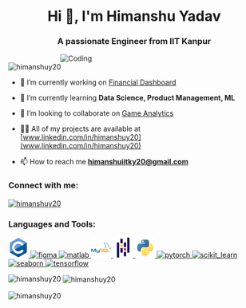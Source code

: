 <h1 align="center">Hi 👋, I'm Himanshu Yadav</h1>
<h3 align="center">A passionate Engineer from IIT Kanpur</h3>
<img align="right" alt="Coding" width="400" src="https://user-images.githubusercontent.com/74038190/212741999-016fddbd-617a-4448-8042-0ecf907aea25.gif">
<p align="left"> <img src="https://komarev.com/ghpvc/?username=himanshuy20&label=Profile%20views&color=0e75b6&style=flat" alt="himanshuy20" /> </p>


- 🔭 I’m currently working on [Financial Dashboard](https://iitk-my.sharepoint.com/:x:/g/personal/himanshuy20_iitk_ac_in/Ebp-3EWKQkVNghrelPMJchABZ4_i1TT15ym8NszGV63hsw?e=8A5Wxt&nav=MTVfe0I4MUU3QjkwLTM2NUUtNEFDMS04N0UwLUFCNDE2RjdCQUE4QX0)

- 🌱 I’m currently learning **Data Science, Product Management, ML**

- 👯 I’m looking to collaborate on [Game Analytics](https://iitk-my.sharepoint.com/:x:/g/personal/himanshuy20_iitk_ac_in/Eaa75UsS1v9LsclW3WQuPn8BkChzV1AL5_UmW6sjhgzXHw?e=tg3IoJ&nav=MTVfezFDNjBGNjkyLTU4MEUtNEE4OS05MzgxLTY1RjIzREQxQTk3MX0)

- 👨‍💻 All of my projects are available at [www.linkedin.com/in/himanshuy20](www.linkedin.com/in/himanshuy20)

- 📫 How to reach me **himanshuiitky20@gmail.com**

<h3 align="left">Connect with me:</h3>
<p align="left">
<a href="https://linkedin.com/in/himanshuy20" target="blank"><img align="center" src="https://raw.githubusercontent.com/rahuldkjain/github-profile-readme-generator/master/src/images/icons/Social/linked-in-alt.svg" alt="himanshuy20" height="30" width="40" /></a>
</p>

<h3 align="left">Languages and Tools:</h3>
<p align="left"> <a href="https://www.cprogramming.com/" target="_blank" rel="noreferrer"> <img src="https://raw.githubusercontent.com/devicons/devicon/master/icons/c/c-original.svg" alt="c" width="40" height="40"/> </a> <a href="https://www.figma.com/" target="_blank" rel="noreferrer"> <img src="https://www.vectorlogo.zone/logos/figma/figma-icon.svg" alt="figma" width="40" height="40"/> </a> <a href="https://www.mathworks.com/" target="_blank" rel="noreferrer"> <img src="https://upload.wikimedia.org/wikipedia/commons/2/21/Matlab_Logo.png" alt="matlab" width="40" height="40"/> </a> <a href="https://www.mysql.com/" target="_blank" rel="noreferrer"> <img src="https://raw.githubusercontent.com/devicons/devicon/master/icons/mysql/mysql-original-wordmark.svg" alt="mysql" width="40" height="40"/> </a> <a href="https://pandas.pydata.org/" target="_blank" rel="noreferrer"> <img src="https://raw.githubusercontent.com/devicons/devicon/2ae2a900d2f041da66e950e4d48052658d850630/icons/pandas/pandas-original.svg" alt="pandas" width="40" height="40"/> </a> <a href="https://www.python.org" target="_blank" rel="noreferrer"> <img src="https://raw.githubusercontent.com/devicons/devicon/master/icons/python/python-original.svg" alt="python" width="40" height="40"/> </a> <a href="https://pytorch.org/" target="_blank" rel="noreferrer"> <img src="https://www.vectorlogo.zone/logos/pytorch/pytorch-icon.svg" alt="pytorch" width="40" height="40"/> </a> <a href="https://scikit-learn.org/" target="_blank" rel="noreferrer"> <img src="https://upload.wikimedia.org/wikipedia/commons/0/05/Scikit_learn_logo_small.svg" alt="scikit_learn" width="40" height="40"/> </a> <a href="https://seaborn.pydata.org/" target="_blank" rel="noreferrer"> <img src="https://seaborn.pydata.org/_images/logo-mark-lightbg.svg" alt="seaborn" width="40" height="40"/> </a> <a href="https://www.tensorflow.org" target="_blank" rel="noreferrer"> <img src="https://www.vectorlogo.zone/logos/tensorflow/tensorflow-icon.svg" alt="tensorflow" width="40" height="40"/> </a> </p>

<p><img align="left" src="https://github-readme-stats.vercel.app/api/top-langs?username=himanshuy20&show_icons=true&locale=en&layout=compact" alt="himanshuy20" /></p>

<p>&nbsp;<img align="center" src="https://github-readme-stats.vercel.app/api?username=himanshuy20&show_icons=true&locale=en" alt="himanshuy20" /></p>

<p><img align="center" src="https://github-readme-streak-stats.herokuapp.com/?user=himanshuy20&" alt="himanshuy20" /></p>
